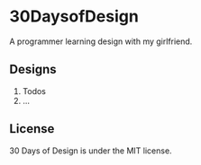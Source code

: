 # 30DaysofDesign

A programmer learning design with my girlfriend. 

## Designs

1. Todos
1. ...

## License

30 Days of Design is under the MIT license.
